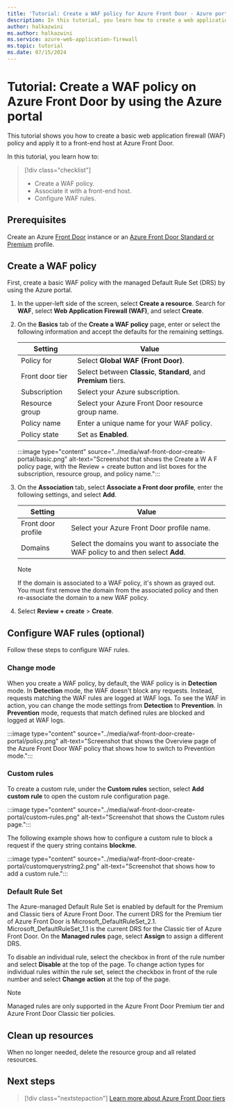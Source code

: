 ```yaml
---
title: 'Tutorial: Create a WAF policy for Azure Front Door - Azure portal'
description: In this tutorial, you learn how to create a web application firewall (WAF) policy by using the Azure portal.
author: halkazwini
ms.author: halkazwini
ms.service: azure-web-application-firewall
ms.topic: tutorial
ms.date: 07/15/2024
---
```


# Tutorial: Create a WAF policy on Azure Front Door by using the Azure portal

This tutorial shows you how to create a basic web application firewall (WAF) policy and apply it to a front-end host at Azure Front Door.

In this tutorial, you learn how to:

> [!div class="checklist"]
> * Create a WAF policy.
> * Associate it with a front-end host.
> * Configure WAF rules.

## Prerequisites

Create an Azure [Front Door](../../frontdoor/quickstart-create-front-door.md) instance or an [Azure Front Door Standard or Premium](../../frontdoor/standard-premium/create-front-door-portal.md) profile.

## Create a WAF policy

First, create a basic WAF policy with the managed Default Rule Set (DRS) by using the Azure portal.

1. In the upper-left side of the screen, select **Create a resource**. Search for **WAF**, select **Web Application Firewall (WAF)**, and select **Create**.

1. On the **Basics** tab of the **Create a WAF policy** page, enter or select the following information and accept the defaults for the remaining settings.

    | Setting                 | Value                                              |
    | ---                     | ---                                                |
    | Policy for              | Select **Global WAF (Front Door)**. |
    | Front door tier         | Select between **Classic**, **Standard**, and **Premium** tiers. |
    | Subscription            | Select your Azure subscription.|
    | Resource group          | Select your Azure Front Door resource group name.|
    | Policy name             | Enter a unique name for your WAF policy.|
    | Policy state            | Set as **Enabled**. |

   :::image type="content" source="../media/waf-front-door-create-portal/basic.png" alt-text="Screenshot that shows the Create a W A F policy page, with the Review + create button and list boxes for the subscription, resource group, and policy name.":::

1. On the **Association** tab, select **Associate a Front door profile**, enter the following settings, and select **Add**.

    | Setting                 | Value                                              |
    | ---                     | ---                                                |
    | Front door profile              | Select your Azure Front Door profile name. |
    | Domains          | Select the domains you want to associate the WAF policy to and then select **Add**. |
    
    > [!NOTE]
    > If the domain is associated to a WAF policy, it's shown as grayed out. You must first remove the domain from the associated policy and then re-associate the domain to a new WAF policy.

1. Select **Review + create** > **Create**.

## Configure WAF rules (optional)

Follow these steps to configure WAF rules.

### Change mode

When you create a WAF policy, by default, the WAF policy is in **Detection** mode. In **Detection** mode, the WAF doesn't block any requests. Instead, requests matching the WAF rules are logged at WAF logs.
To see the WAF in action, you can change the mode settings from **Detection** to **Prevention**. In **Prevention** mode, requests that match defined rules are blocked and logged at WAF logs.

 :::image type="content" source="../media/waf-front-door-create-portal/policy.png" alt-text="Screenshot that shows the Overview page of the Azure Front Door WAF policy that shows how to switch to Prevention mode.":::

### Custom rules

To create a custom rule, under the **Custom rules** section, select **Add custom rule** to open the custom rule configuration page.

:::image type="content" source="../media/waf-front-door-create-portal/custom-rules.png" alt-text="Screenshot that shows the Custom rules page.":::

The following example shows how to configure a custom rule to block a request if the query string contains **blockme**.

:::image type="content" source="../media/waf-front-door-create-portal/customquerystring2.png" alt-text="Screenshot that shows how to add a custom rule.":::

### Default Rule Set

The Azure-managed Default Rule Set is enabled by default for the Premium and Classic tiers of Azure Front Door. The current DRS for the Premium tier of Azure Front Door is Microsoft_DefaultRuleSet_2.1. Microsoft_DefaultRuleSet_1.1 is the current DRS for the Classic tier of Azure Front Door. On the **Managed rules** page, select **Assign** to assign a different DRS.

To disable an individual rule, select the checkbox in front of the rule number and select **Disable** at the top of the page. To change action types for individual rules within the rule set, select the checkbox in front of the rule number and select **Change action** at the top of the page.

> [!NOTE]
> Managed rules are only supported in the Azure Front Door Premium tier and Azure Front Door Classic tier policies.

## Clean up resources

When no longer needed, delete the resource group and all related resources.

## Next steps

> [!div class="nextstepaction"]
> [Learn more about Azure Front Door tiers](../../frontdoor/standard-premium/tier-comparison.md)
